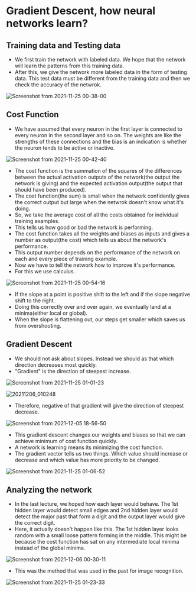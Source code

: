 # Gradient Descent, how neural networks learn?

## Training data and Testing data

* We first train the network with labeled data. We hope that the network will learn the patterns from this training data.
* After this, we give the network more labeled data in the form of testing data. This test data must be different from the training data and then we check the accuracy of the netwrok.

![Screenshot from 2021-11-25 00-38-00](https://user-images.githubusercontent.com/82901720/144759467-4818ffda-b4c7-4f12-b6ca-ca28831c8435.png)

## Cost Function

* We have assumed that every neuron in the first layer is connected to every neuron in the second layer and so on. The weights are like the strengths of these connections and the bias is an indication is whether the neuron tends to be active or inactive.

![Screenshot from 2021-11-25 00-42-40](https://user-images.githubusercontent.com/82901720/144759525-c6088328-acfa-4bb5-a6ef-32944bd7f0f1.png)

* The cost function is the summation of the squares of the differences between the actual activation outputs of the network(the output the network is giving) and the expected activation output(the output that should have been produced).
* The cost function(the sum) is small when the network confidently gives the correct output but large when the netwrok doesn't know what it's doing.
* So, we take the average cost of all the costs obtained for individual training examples.
* This tells us how good or bad the network is performing.
* The cost function takes all the weights and biases as inputs and gives a number as output(the cost) which tells us about the network's performance.
* This output number depends on the performance of the network on each and every piece of training example.
* Now we have to tell the network how to improve it's performance.
* For this we use calculus.

![Screenshot from 2021-11-25 00-54-16](https://user-images.githubusercontent.com/82901720/144759585-2e0434a8-bda0-4ced-8d9f-9f79c0816e5a.png)

* If the slope at a point is positive shift to the left and if the slope negative shift to the right.
* Doing this correctly over and over again, we eventually land at a minima(either local or global).
* When the slope is flattening out, our steps get smaller which saves us from overshooting.

## Gradient Descent 

* We should not ask about slopes. Instead we should as that which direction decreases most quickly.
* "Gradient" is the direction of steepest increase.

![Screenshot from 2021-11-25 01-01-23](https://user-images.githubusercontent.com/82901720/144759699-731157cc-9aa0-4d4f-9b88-9a04fb326021.png)

![20211206_010248](https://user-images.githubusercontent.com/82901720/144761108-3584064b-1296-4344-9512-a1172431deaa.jpg)

* Therefore, negative of that gradient will give the direction of steepest decrease.

![Screenshot from 2021-12-05 18-56-50](https://user-images.githubusercontent.com/82901720/144760006-2ddece03-209b-4b81-b35b-82b47c139b9b.png)

* This gradient descent changes our weights and biases so that we can achieve minimum of cost function quickly.
* A network is learning means its minimizing the cost function.
* The gradient vector tells us two things. Which value should increase or decrease and which value has more priority to be changed.

![Screenshot from 2021-11-25 01-06-52](https://user-images.githubusercontent.com/82901720/144759627-bce1d165-76b7-4791-8e23-7cff3b435b66.png)

## Analyzing the network

* In the last lecture, we hoped how each layer would behave. The 1st hidden layer would detect small edges and 2nd hidden layer would detect the major past that form a digit and the output layer would give the correct digit.
* Here, it actually doesn't happen like this. The 1st hidden layer looks random with a small loose pattern forming in the middle. This might be because the cost function has sat on any intermediate local minima instead of the global minima.

![Screenshot from 2021-12-06 00-30-11](https://user-images.githubusercontent.com/82901720/144760069-2a92eb0b-d3aa-4e44-be19-c0e7cf99714d.png)

* This was the method that was used in the past for image recognition.

![Screenshot from 2021-11-25 01-23-33](https://user-images.githubusercontent.com/82901720/144788800-ede66cc1-cbe7-4d66-b2db-92dad028fb23.png)
